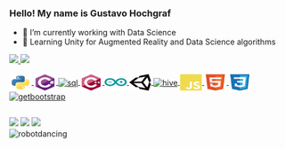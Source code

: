 ### Hello! My name is Gustavo Hochgraf

- 🔭 I’m currently working with Data Science
- 🌱 Learning Unity for Augmented Reality and Data Science algorithms

 <div>
  <a href="https://github.com/gustavohochgraf">
  <img height="145em" src="https://github-readme-stats.vercel.app/api?username=gustavohochgraf&show_icons=true&theme=dark&include_all_commits=true&count_private=true"/>
  <img height="145em" src="https://github-readme-stats.vercel.app/api/top-langs/?username=gustavohochgraf&layout=compact&langs_count=7&theme=dark"/>
</div>
<div style="display: inline_block"><br>
  <img align="center" alt="Python" height="30" width="40" src="https://raw.githubusercontent.com/devicons/devicon/master/icons/python/python-original.svg">
  <img align="center" alt="Csharp" height="30" width="40" src="https://raw.githubusercontent.com/devicons/devicon/master/icons/csharp/csharp-original.svg">
  <img align="center" alt="sql" height="30" width="40"  src="https://cdn.cdnlogo.com/logos/m/21/microsoft-sql-server.svg">
  <img align="center" alt="C++" height="30" width="40" src="https://raw.githubusercontent.com/devicons/devicon/master/icons/cplusplus/cplusplus-original.svg">
  <img align="center" alt="arduino" height="30" width="40" src="https://raw.githubusercontent.com/devicons/devicon/master/icons/arduino/arduino-original.svg">
  <img align="center" alt="unity" height="30" width="40" src="https://raw.githubusercontent.com/devicons/devicon/master/icons/unity/unity-original.svg">
  <img align="center" alt="hive" height="30" width="40"  src="https://www.vectorlogo.zone/logos/apache_hive/apache_hive-icon.svg">
  <img align="center" alt="Js" height="30" width="40" src="https://raw.githubusercontent.com/devicons/devicon/master/icons/javascript/javascript-plain.svg">
  <img align="center" alt="HTML" height="30" width="40" src="https://raw.githubusercontent.com/devicons/devicon/master/icons/html5/html5-original.svg">
  <img align="center" alt="CSS" height="30" width="40" src="https://raw.githubusercontent.com/devicons/devicon/master/icons/css3/css3-original.svg">
  <img align="center" alt="getbootstrap" height="30" width="40"  src="https://www.vectorlogo.zone/logos/getbootstrap/getbootstrap-icon.svg">
</div>
  
  ##
 
<div> 
  <a href="https://instagram.com/hochgus" target="_blank"><img src="https://img.shields.io/badge/-Instagram-%23E4405F?style=for-the-badge&logo=instagram&logoColor=white" target="_blank"></a>
  <a href = "mailto:gusthoch@gmail.com"><img src="https://img.shields.io/badge/-Gmail-%23333?style=for-the-badge&logo=gmail&logoColor=white" target="_blank"></a>
  <a href="https://www.linkedin.com/in/gustavo-hochgraf" target="_blank"><img src="https://img.shields.io/badge/-LinkedIn-%230077B5?style=for-the-badge&logo=linkedin&logoColor=white" target="_blank"></a> <br>
  <img align="center" alt="robotdancing" height="150" src="https://media.giphy.com/media/fMA8pisLOUuqsHFF41/giphy.gif"/>
</div>
